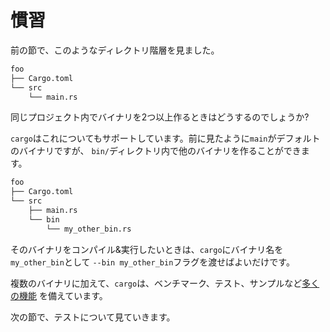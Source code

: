 # 慣習

前の節で、このようなディレクトリ階層を見ました。

```txt
foo
├── Cargo.toml
└── src
    └── main.rs
```

同じプロジェクト内でバイナリを2つ以上作るときはどうするのでしょうか?

`cargo`はこれについてもサポートしています。前に見たように`main`がデフォルトのバイナリですが、
`bin/`ディレクトリ内で他のバイナリを作ることができます。

```txt
foo
├── Cargo.toml
└── src
    ├── main.rs
    └── bin
        └── my_other_bin.rs
```

そのバイナリをコンパイル&実行したいときは、`cargo`にバイナリ名を`my_other_bin`として
`--bin my_other_bin`フラグを渡せばよいだけです。

複数のバイナリに加えて、`cargo`は、ベンチマーク、テスト、サンプルなど[多くの機能][more features]
を備えています。

次の節で、テストについて見ていきます。

[more features]: https://doc.rust-lang.org/cargo/guide/project-layout.html
